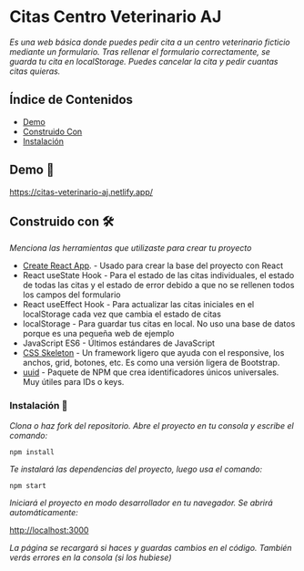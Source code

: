 # Citas Centro Veterinario AJ

_Es una web básica donde puedes pedir cita a un centro veterinario ficticio mediante un formulario. Tras rellenar el formulario correctamente, se guarda tu cita en localStorage. Puedes cancelar la cita y pedir cuantas citas quieras._

## Índice de Contenidos

-   [Demo](#demo-)
-   [Construido Con](#construido-con-%EF%B8%8F)
-   [Instalación](#instalación-)

## Demo 🚀

https://citas-veterinario-aj.netlify.app/

## Construido con 🛠️

_Menciona las herramientas que utilizaste para crear tu proyecto_

-   [Create React App](https://github.com/facebook/create-react-app). - Usado para crear la base del proyecto con React
-   React useState Hook - Para el estado de las citas individuales, el estado de todas las citas y el estado de error debido a que no se rellenen todos los campos del formulario
-   React useEffect Hook - Para actualizar las citas iniciales en el localStorage cada vez que cambia el estado de citas
-   localStorage - Para guardar tus citas en local. No uso una base de datos porque es una pequeña web de ejemplo
-   JavaScript ES6 - Últimos estándares de JavaScript
-   [CSS Skeleton](http://getskeleton.com/) - Un framework ligero que ayuda con el responsive, los anchos, grid, botones, etc. Es como una versión ligera de Bootstrap.
-   [uuid](https://www.npmjs.com/package/uuid) - Paquete de NPM que crea identificadores únicos universales. Muy útiles para IDs o keys.

### Instalación 🔧

_Clona o haz fork del repositorio. Abre el proyecto en tu consola y escribe el comando:_

```
npm install
```

_Te instalará las dependencias del proyecto, luego usa el comando:_

```
npm start
```

_Iniciará el proyecto en modo desarrollador en tu navegador. Se abrirá automáticamente:_

[http://localhost:3000](http://localhost:3000)

_La página se recargará si haces y guardas cambios en el código. También verás errores en la consola (si los hubiese)_
